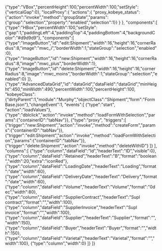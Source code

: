 {"type":"VBox","percentHeight":100,"percentWidth":100,"setStyle":{"verticalGap":0},
"localProxy":{
	"actions":{
		"proxy_kobeye_status":{"action":"invoke","method":"groupState","params":{"group":"selection","property":"enabled","selection":1}}
	}
},
"components":[
	{"type":"HBox","percentWidth":100,"setStyle":{"gap":1,"paddingLeft":4,"paddingTop":4,"paddingBottom":4,"backgroundColor":"#d9d9d9"},
	"components":[
		{"type":"ImageButton","id":"edit:Shipment","width":16,"height":16,"cornerRadius":8,"image":"mwc_i","borderWidth":1,"stateGroup":"selection","enabled":0},
		{"type":"ImageButton","id":"new:Shipment","width":16,"height":16,"cornerRadius":8,"image":"mwc_plus","borderWidth":1},
		{"type":"ImageButton","id":"delete:Shipment","width":16,"height":16,"cornerRadius":8,"image":"mwc_moins","borderWidth":1,"stateGroup":"selection","enabled":0}
	]},
	{"type":"AdvancedDataGrid","id":"dataGrid","dataField":"dataGrid","minHeight":450,"minWidth":490,"percentWidth":100,"percentHeight":100,
	"kobeyeClass":{"dirtyParent":1,"module":"Murphy","objectClass":"Shipment","form":"FormBase.json"},"changeEvent":1,
	"events":[
		{"type":"start", "action":"loadValues"},
		{"type":"dblclick","action":"invoke","method":"loadFormWithSelection","params":{"containerID":"tabNav"}},
		{"type":"proxy", "triggers":[
			{"trigger":"new:Shipment","action":"invoke","method":"createForm","params":{"containerID":"tabNav"}},
			{"trigger":"edit:Shipment","action":"invoke","method":"loadFormWithSelection","params":{"containerID":"tabNav"}},
			{"trigger":"delete:Shipment","action":"invoke","method":"deleteWithID"}
		]}
	],
	"columns":[
		{"type":"column","dataField":"Id","headerText":"ID","visible":0},
		{"type":"column","dataField":"Retained","headerText":"B","format":"boolean","width":20,"extra":"iconRed"},
		{"type":"column","dataField":"LoadingDate","headerText":"Loading","format":"date","width":60},
		{"type":"column","dataField":"DeliveryDate","headerText":"Delivery","format":"date","width":60},
		{"type":"column","dataField":"Volume","headerText":"Volume","format":"0dec","width":80},
		{"type":"column","dataField":"SupplierContract","headerText":"Supl contract","format":"","width":100},
		{"type":"column","dataField":"SupplierInvoice","headerText":"Supl invoice","format":"","width":100},
		{"type":"column","dataField":"Supplier","headerText":"Supplier","format":"","width":150},
		{"type":"column","dataField":"Buyer","headerText":"Buyer","format":"","width":150},
		{"type":"column","dataField":"Varietal","headerText":"Varietal","format":"","width":100},
		{"type":"column","width":0}
	]}
]}